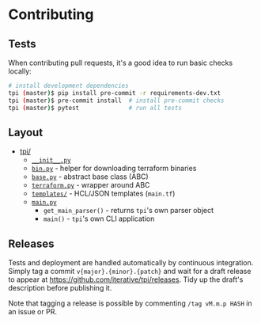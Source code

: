 # Contributing

## Tests

When contributing pull requests, it's a good idea to run basic checks locally:

```bash
# install development dependencies
tpi (master)$ pip install pre-commit -r requirements-dev.txt
tpi (master)$ pre-commit install  # install pre-commit checks
tpi (master)$ pytest              # run all tests
```

## Layout

- [tpi/](./tpi/)
  - [`__init__.py`](./tpi/__init__.py)
  - [`bin.py`](./tpi/bin.py) - helper for downloading terraform binaries
  - [`base.py`](./tpi/base.py) - abstract base class (ABC)
  - [`terraform.py`](./tpi/terraform.py) - wrapper around ABC
  - [`templates/`](./tpi/templates/) - HCL/JSON templates (`main.tf`)
  - [`main.py`](./tpi/main.py)
    - `get_main_parser()` - returns `tpi`'s own parser object
    - `main()` - `tpi`'s own CLI application

## Releases

Tests and deployment are handled automatically by continuous integration. Simply
tag a commit `v{major}.{minor}.{patch}` and wait for a draft release to appear
at <https://github.com/iterative/tpi/releases>. Tidy up the draft's
description before publishing it.

Note that tagging a release is possible by commenting `/tag vM.m.p HASH` in an
issue or PR.

